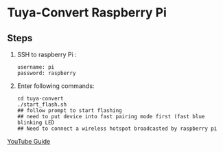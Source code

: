 # Tuya-Convert Raspberry Pi

## Steps

1. SSH to raspberry Pi :

   ```text
   username: pi
   password: raspberry
   ```

2. Enter following commands:

   ```text
   cd tuya-convert
   ./start_flash.sh
   ## follow prompt to start flashing
   ## need to put device into fast pairing mode first (fast blue blinking LED
   ## Need to connect a wireless hotspot broadcasted by raspberry pi
   ```

[YouTube Guide](https://www.youtube.com/watch?v=dt5-iZc4_qU&t=480s)

